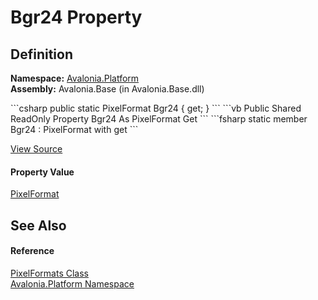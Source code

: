# Bgr24 Property




## Definition
**Namespace:** <a href="N_Avalonia_Platform">Avalonia.Platform</a>  
**Assembly:** Avalonia.Base (in Avalonia.Base.dll)

<Tabs groupId="api-code-preview">
<TabItem value="csharp" label="C#">
```csharp
public static PixelFormat Bgr24 { get; }
```
</TabItem>
<TabItem value="vb" label="VB">
```vb
Public Shared ReadOnly Property Bgr24 As PixelFormat
	Get
```
</TabItem>
<TabItem value="fsharp" label="F#">
```fsharp
static member Bgr24 : PixelFormat with get
```
</TabItem>
</Tabs>



<a href="https://github.com/AvaloniaUI/Avalonia/tree/master/src/Avalonia.Base/Platform/PixelFormat.cs#L86" title="View the source code">View Source</a>



#### Property Value
<a href="T_Avalonia_Platform_PixelFormat">PixelFormat</a>

## See Also


#### Reference
<a href="T_Avalonia_Platform_PixelFormats">PixelFormats Class</a>  
<a href="N_Avalonia_Platform">Avalonia.Platform Namespace</a>  

